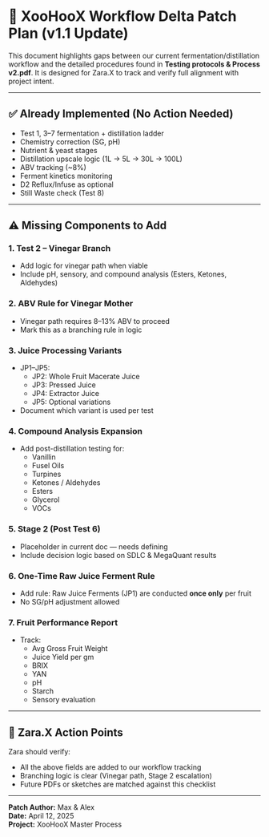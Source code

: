 
# 🔧 XooHooX Workflow Delta Patch Plan (v1.1 Update)

This document highlights gaps between our current fermentation/distillation workflow and the detailed procedures found in **Testing protocols & Process v2.pdf**. It is designed for Zara.X to track and verify full alignment with project intent.

---

## ✅ Already Implemented (No Action Needed)
- Test 1, 3–7 fermentation + distillation ladder
- Chemistry correction (SG, pH)
- Nutrient & yeast stages
- Distillation upscale logic (1L → 5L → 30L → 100L)
- ABV tracking (~8%)
- Ferment kinetics monitoring
- D2 Reflux/Infuse as optional
- Still Waste check (Test 8)

---

## ⚠️ Missing Components to Add

### 1. **Test 2 – Vinegar Branch**
- Add logic for vinegar path when viable
- Include pH, sensory, and compound analysis (Esters, Ketones, Aldehydes)

### 2. **ABV Rule for Vinegar Mother**
- Vinegar path requires 8–13% ABV to proceed
- Mark this as a branching rule in logic

### 3. **Juice Processing Variants**
- JP1–JP5:
  - JP2: Whole Fruit Macerate Juice
  - JP3: Pressed Juice
  - JP4: Extractor Juice
  - JP5: Optional variations
- Document which variant is used per test

### 4. **Compound Analysis Expansion**
- Add post-distillation testing for:
  - Vanillin
  - Fusel Oils
  - Turpines
  - Ketones / Aldehydes
  - Esters
  - Glycerol
  - VOCs

### 5. **Stage 2 (Post Test 6)**
- Placeholder in current doc — needs defining
- Include decision logic based on SDLC & MegaQuant results

### 6. **One-Time Raw Juice Ferment Rule**
- Add rule: Raw Juice Ferments (JP1) are conducted **once only** per fruit
- No SG/pH adjustment allowed

### 7. **Fruit Performance Report**
- Track:
  - Avg Gross Fruit Weight
  - Juice Yield per gm
  - BRIX
  - YAN
  - pH
  - Starch
  - Sensory evaluation

---

## 📌 Zara.X Action Points

Zara should verify:
- All the above fields are added to our workflow tracking
- Branching logic is clear (Vinegar path, Stage 2 escalation)
- Future PDFs or sketches are matched against this checklist

---

**Patch Author:** Max & Alex  
**Date:** April 12, 2025  
**Project:** XooHooX Master Process  
